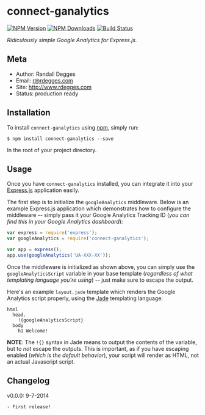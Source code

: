 # connect-ganalytics

[![NPM Version](https://img.shields.io/npm/v/connect-ganalytics.svg?style=flat)](https://npmjs.org/package/connect-ganalytics)
[![NPM Downloads](http://img.shields.io/npm/dm/connect-ganalytics.svg?style=flat)](https://npmjs.org/package/connect-ganalytics)
[![Build Status](https://img.shields.io/travis/rdegges/connect-ganalytics.svg?style=flat)](https://travis-ci.org/rdegges/connect-ganalytics)

*Ridiculously simple Google Analytics for Express.js.*


## Meta

- Author: Randall Degges
- Email: r@rdegges.com
- Site: http://www.rdegges.com
- Status: production ready


## Installation

To install `connect-ganalytics` using [npm](https://www.npmjs.org/), simply run:

```console
$ npm install connect-ganalytics --save
```

In the root of your project directory.


## Usage

Once you have `connect-ganalytics` installed, you can integrate it into your
[Express.js](http://expressjs.com/) application easily.

The first step is to initialize the `googleAnalytics` middleware.  Below is an
example Express.js application which demonstrates how to configure the
middleware -- simply pass it your Google Analytics Tracking ID (*you can find
this in your Google Analytics dashboard*):

```javascript
var express = require('express');
var googleAnalytics = require('connect-ganalytics');

var app = express();
app.use(googleAnalytics('UA-XXX-XX'));
```

Once the middleware is initialized as shown above, you can simply use the
`googleAnalyticsScript` variable in your base template (*regardless of what
templating language you're using*) -- just make sure to escape the output.

Here's an example `layout.jade` template which renders the Google Analytics
script properly, using the [Jade](http://jade-lang.com/) templating language:

```jade
html
  head.
    !{googleAnalyticsScript}
  body
    h1 Welcome!
```

**NOTE**: The `!{}` syntax in Jade means to output the contents of the variable,
but to *not* escape the outputs.  This is important, as if you have escaping
enabled (*which is the default behavior*), your script will render as HTML, not
an actual Javascript script.


## Changelog

v0.0.0: 9-7-2014

    - First release!

